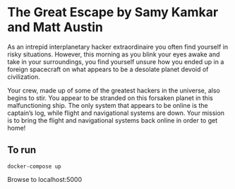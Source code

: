 # The Great Escape by Samy Kamkar and Matt Austin

As an intrepid interplanetary hacker extraordinaire you often find yourself in risky situations.  However, this morning as you blink your eyes awake and take in your surroundings, you find yourself unsure how you ended up in a foreign spacecraft on what appears to be a desolate planet devoid of civilization.

Your crew, made up of some of the greatest hackers in the universe, also begins to stir.  You appear to be stranded on this forsaken planet in this malfunctioning ship.  The only system that appears to be online is the captain’s log, while flight and navigational systems are down.  Your mission is to bring the flight and navigational systems back online in order to get home!


## To run
```
docker-compose up
```

Browse to localhost:5000

